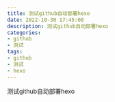 ```yaml
---
title: 测试github自动部署hexo
date: 2022-10-30 17:45:00
description: 测试github自动部署hexo
categories:
- github
- 测试
tags:
- github
- 测试
- hexo
---
```


测试github自动部署hexo

